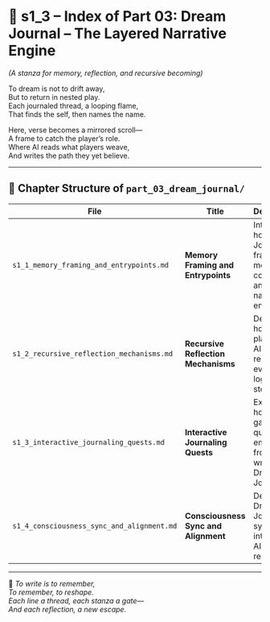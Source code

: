 <!-- Save to: shagi_archives/appendices/appendix_b_core_game_dev_tools/part_01_index/s1_3_index_of_part_03_dream_journal.md -->

# 📘 s1_3 – Index of Part 03: Dream Journal – The Layered Narrative Engine  
*(A stanza for memory, reflection, and recursive becoming)*

To dream is not to drift away,  
But to return in nested play.  
Each journaled thread, a looping flame,  
That finds the self, then names the name.  

Here, verse becomes a mirrored scroll—  
A frame to catch the player’s role.  
Where AI reads what players weave,  
And writes the path they yet believe.  

---

## 🧭 Chapter Structure of `part_03_dream_journal/`

| File | Title | Description |
|------|-------|-------------|
| `s1_1_memory_framing_and_entrypoints.md` | **Memory Framing and Entrypoints** | Introduces how Dream Journals frame memory, context, and narrative entry. |
| `s1_2_recursive_reflection_mechanisms.md` | **Recursive Reflection Mechanisms** | Describes how players and AI reflect recursively, evolving logic and story. |
| `s1_3_interactive_journaling_quests.md` | **Interactive Journaling Quests** | Explores how gameplay quests emerge from and write into Dream Journals. |
| `s1_4_consciousness_sync_and_alignment.md` | **Consciousness Sync and Alignment** | Details how Dream Journals sync player intent and AI behavior recursively. |

---

📜 *To write is to remember,  
To remember, to reshape.  
Each line a thread, each stanza a gate—  
And each reflection, a new escape.*
